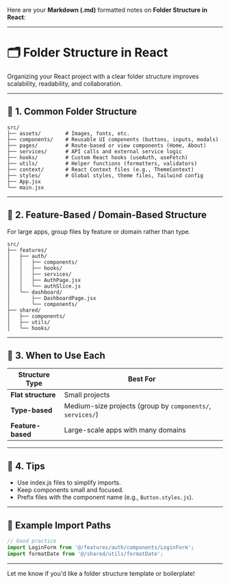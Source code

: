 Here are your **Markdown (.md)** formatted notes on **Folder Structure in React**:

---

# 🗂️ Folder Structure in React

Organizing your React project with a clear folder structure improves scalability, readability, and collaboration.

---

## 🔹 1. Common Folder Structure

```
src/
├── assets/        # Images, fonts, etc.
├── components/    # Reusable UI components (buttons, inputs, modals)
├── pages/         # Route-based or view components (Home, About)
├── services/      # API calls and external service logic
├── hooks/         # Custom React hooks (useAuth, useFetch)
├── utils/         # Helper functions (formatters, validators)
├── context/       # React Context files (e.g., ThemeContext)
├── styles/        # Global styles, theme files, Tailwind config
├── App.jsx
└── main.jsx
```

---

## 🔹 2. Feature-Based / Domain-Based Structure

For large apps, group files by feature or domain rather than type.

```
src/
├── features/
│   ├── auth/
│   │   ├── components/
│   │   ├── hooks/
│   │   ├── services/
│   │   ├── AuthPage.jsx
│   │   └── authSlice.js
│   └── dashboard/
│       ├── DashboardPage.jsx
│       └── components/
├── shared/
│   ├── components/
│   ├── utils/
│   └── hooks/
```

---

## 🔹 3. When to Use Each

| Structure Type     | Best For                                                   |
| ------------------ | ---------------------------------------------------------- |
| **Flat structure** | Small projects                                             |
| **Type-based**     | Medium-size projects (group by `components/`, `services/`) |
| **Feature-based**  | Large-scale apps with many domains                         |

---

## 🔹 4. Tips

* Use index.js files to simplify imports.
* Keep components small and focused.
* Prefix files with the component name (e.g., `Button.styles.js`).

---

## 🔹 Example Import Paths

```js
// Good practice
import LoginForm from '@/features/auth/components/LoginForm';
import formatDate from '@/shared/utils/formatDate';
```

---

Let me know if you'd like a folder structure template or boilerplate!
